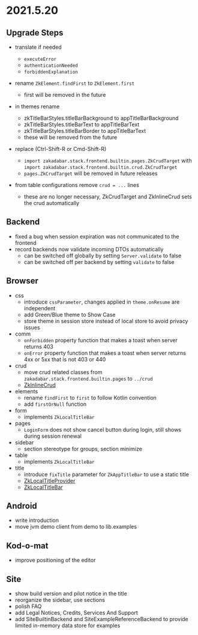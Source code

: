 # 2021.5.20

## Upgrade Steps

* translate if needed
  * `executeError`
  * `authenticationNeeded`
  * `forbiddenExplanation`
  
* rename `ZkElement.findFirst` to `ZkElement.first`
  * first will be removed in the future
  
* in themes rename
    * zkTitleBarStyles.titleBarBackground to appTitleBarBackground
    * zkTitleBarStyles.titleBarText to appTitleBarText
    * zkTitleBarStyles.titleBarBorder to appTitleBarText
    * these will be removed from the future

* replace (Ctrl-Shift-R or Cmd-Shift-R)
  * `import zakadabar.stack.frontend.builtin.pages.ZkCrudTarget` with `import zakadabar.stack.frontend.builtin.crud.ZkCrudTarget`
  * `pages.ZkCrudTarget` will be removed in future releases
  
* from table configurations remove `crud = ...` lines
    * these are no longer necessary, ZkCrudTarget and ZkInlineCrud sets the crud automatically

## Backend

* fixed a bug when session expiration was not communicated to the frontend
* record backends now validate incoming DTOs automatically
    * can be switched off globally by setting `Server.validate` to false
    * can be switched off per backend by setting `validate` to false

## Browser

* css
  * introduce `cssParameter`, changes applied in `theme.onResume` are independent
  * add Green/Blue theme to Show Case
  * store theme in session store instead of local store to avoid privacy issues
* comm
    * `onForbidden` property function that makes a toast when server returns 403
    * `onError` property function that makes a toast when server returns 4xx or 5xx that is not 403 or 440
* crud
    * move crud related classes from `zakadabar.stack.frontend.builtin.pages` to `../crud`
    * [ZkInlineCrud](/core/core-core/src/jsMain/kotlin/zakadabar/stack/frontend/builtin/crud/ZkInlineCrud.kt)
* elements
  * rename `findFirst` to `first` to follow Kotlin convention
  * add `firstOrNull` function
* form
  * implements `ZkLocalTitleBar`
* pages
  * `LoginForm` does not show cancel button during login, still shows during session renewal
* sidebar
    * section stereotype for groups, section minimize
* table
  * implements `ZkLocalTitleBar`
* title
  * introduce `fixTitle` parameter for `ZkAppTitleBar` to use a static title
  * [ZkLocalTitleProvider](/core/core-core/src/jsMain/kotlin/zakadabar/stack/frontend/builtin/titlebar/ZkLocalTitleProvider.kt)
  * [ZkLocalTitleBar](/core/core-core/src/jsMain/kotlin/zakadabar/stack/frontend/builtin/titlebar/ZkLocalTitleBar.kt)
  
## Android

* write introduction
* move jvm demo client from demo to lib.examples

## Kod-o-mat

* improve positioning of the editor

## Site

* show build version and pilot notice in the title
* reorganize the sidebar, use sections
* polish FAQ
* add Legal Notices, Credits, Services And Support
* add SiteBuiltinBackend and SiteExampleReferenceBackend to provide limited in-memory data store for examples
